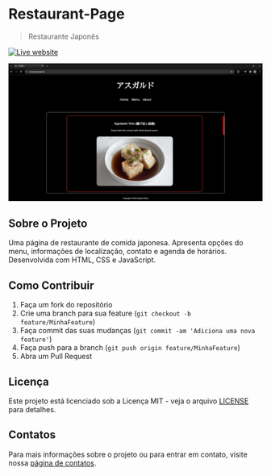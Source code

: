 # Restaurant-Page

> Restaurante Japonês

[![Live website][url-image]][url]

<p align="center">
    <img src="restaurant.png" alt="Restaurant Page" width="600">
</p>

## Sobre o Projeto

Uma página de restaurante de comida japonesa. Apresenta opções do menu, informações de localização, contato e agenda de horários. Desenvolvida com HTML, CSS e JavaScript.

## Como Contribuir

1. Faça um fork do repositório
2. Crie uma branch para sua feature (`git checkout -b feature/MinhaFeature`)
3. Faça commit das suas mudanças (`git commit -am 'Adiciona uma nova feature'`)
4. Faça push para a branch (`git push origin feature/MinhaFeature`)
5. Abra um Pull Request

## Licença

Este projeto está licenciado sob a Licença MIT - veja o arquivo [LICENSE](LICENSE) para detalhes.

## Contatos

Para mais informações sobre o projeto ou para entrar em contato, visite nossa [página de contatos](https://raphaelvilete.tech/#contato).

<!-- Markdown link & img dfn's -->
[url]: https://raphaelvilete.tech/
[url-image]: https://img.shields.io/badge/Live_Website-red
